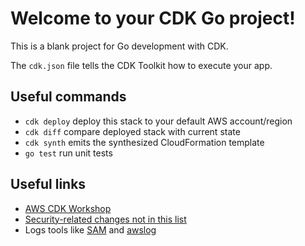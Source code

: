 # Welcome to your CDK Go project!

This is a blank project for Go development with CDK.

The `cdk.json` file tells the CDK Toolkit how to execute your app.

## Useful commands

 * `cdk deploy`      deploy this stack to your default AWS account/region
 * `cdk diff`        compare deployed stack with current state
 * `cdk synth`       emits the synthesized CloudFormation template
 * `go test`         run unit tests

## Useful links

 * [AWS CDK Workshop](https://cdkworkshop.com/)
 * [Security-related changes not in this list](https://github.com/aws/aws-cdk/issues/1299)
 * Logs tools like [SAM](https://github.com/aws/aws-sam-cli) and [awslog](https://github.com/jorgebastida/awslogs)